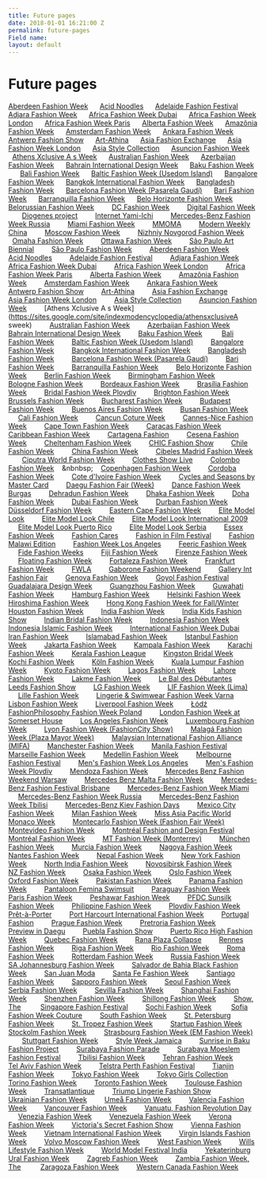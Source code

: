 ```yaml
---
title: Future pages
date: 2018-01-01 16:21:00 Z
permalink: future-pages
Field name: 
layout: default
---
```


# Future pages

[Aberdeen Fashion Week](https://sites.google.com/site/indexmodencyclopedia/aberdeen-fashion-week)      [Acid Noodles](https://sites.google.com/site/indexmodencyclopedia/acid-noodles)      [Adelaide Fashion Festival](https://sites.google.com/site/indexmodencyclopedia/adelaide-fashion-festival)      [Adjara Fashion Week](https://sites.google.com/site/indexmodencyclopedia/adjara-fashion-week)      [Africa Fashion Week Dubai](https://sites.google.com/site/indexmodencyclopedia/africa-fashion-week-dubai)      [Africa Fashion Week London](https://sites.google.com/site/indexmodencyclopedia/africa-fashion-week-london)      [Africa Fashion Week Paris](https://sites.google.com/site/indexmodencyclopedia/africa-fashion-week-paris)      [Alberta Fashion Week](https://sites.google.com/site/indexmodencyclopedia/alberta-fashion-week)      [Amazônia Fashion Week](https://sites.google.com/site/indexmodencyclopedia/amazônia-fashion-week)      [Amsterdam Fashion Week](https://sites.google.com/site/indexmodencyclopedia/amsterdam-fashion-week)      [Ankara Fashion Week](https://sites.google.com/site/indexmodencyclopedia/ankara-fashion-week)      [Antwerp Fashion Show](https://sites.google.com/site/indexmodencyclopedia/antwerp-fashion-show)      [Art-Athina](https://sites.google.com/site/indexmodencyclopedia/art-athina)      [Asia Fashion Exchange](https://sites.google.com/site/indexmodencyclopedia/asia-fashion-exchange)      [Asia Fashion Week London](https://sites.google.com/site/indexmodencyclopedia/asia-fashion-week-london)      [Asia Style Collection](https://sites.google.com/site/indexmodencyclopedia/asia-style-collection)      [Asuncion Fashion Week](https://sites.google.com/site/indexmodencyclopedia/asuncion-fashion-week)      [Athens Xclusive A s Week](https://sites.google.com/site/indexmodencyclopedia/athens-xclusive-a-s-week)      [Australian Fashion Week](https://sites.google.com/site/indexmodencyclopedia/australian-fashion-week)      [Azerbaijan Fashion Week](https://sites.google.com/site/indexmodencyclopedia/azerbaijan-fashion-week)      [Bahrain International Design Week](https://sites.google.com/site/indexmodencyclopedia/bahrain-international-design-week)      [Baku Fashion Week](https://sites.google.com/site/indexmodencyclopedia/baku-fashion-week-)       [Bali Fashion Week](https://sites.google.com/site/indexmodencyclopedia/bali-fashion-week)      [Baltic Fashion Week (Usedom Island)](https://sites.google.com/site/indexmodencyclopedia/baltic-fashion-week-usedom-island)      [Bangalore Fashion Week](https://sites.google.com/site/indexmodencyclopedia/bangalore-fashion-week)      [Bangkok International Fashion Week](https://sites.google.com/site/indexmodencyclopedia/bangkok-international-fashion-week)      [Bangladesh Fashion Week](https://sites.google.com/site/indexmodencyclopedia/bangladesh-fashion-week)      [Barcelona Fashion Week (Pasarela Gaudí)](https://sites.google.com/site/indexmodencyclopedia/barcelona-fashion-week-pasarela-gaudí)      [Bari Fashion Week](https://sites.google.com/site/indexmodencyclopedia/bari-fashion-week)      [Barranquilla Fashion Week](https://sites.google.com/site/indexmodencyclopedia/barranquilla-fashion-week)      [Belo Horizonte Fashion Week](https://sites.google.com/site/indexmodencyclopedia/belo-horizonte-fashion-week)      [Belorussian Fashion Week](https://sites.google.com/site/indexmodencyclopedia/belorussianfashionweek)         [DC Fashion Week](https://sites.google.com/site/indexmodencyclopedia/dcfashionweek)         [Digital Fashion Week](https://sites.google.com/site/indexmodencyclopedia/digitalfashionweek)         [Diogenes project](https://sites.google.com/site/indexmodencyclopedia/diogenesproject)         [Internet Yami-Ichi](https://sites.google.com/site/indexmodencyclopedia/internetyamiichi)         [Mercedes-Benz Fashion Week Russia](https://sites.google.com/site/indexmodencyclopedia/mercedesbenzfashionweekrussia)         [Miami Fashion Week](https://sites.google.com/site/indexmodencyclopedia/miamifashionweek)         [MMOMA](https://sites.google.com/site/indexmodencyclopedia/mmoma)         [Modern Weekly China](https://sites.google.com/site/indexmodencyclopedia/modernweeklychina)         [Moscow Fashion Week](https://sites.google.com/site/indexmodencyclopedia/moscowfashionweek)         [Nizhniy Novgorod Fashion Week](https://sites.google.com/site/indexmodencyclopedia/nizhniynovgorodfashionweek)         [Omaha Fashion Week](https://sites.google.com/site/indexmodencyclopedia/omahafashionweek)         [Ottawa Fashion Week](https://sites.google.com/site/indexmodencyclopedia/ottawafashionweek)         [São Paulo Art Biennial](https://sites.google.com/site/indexmodencyclopedia/saopauloartbiennial)         [São Paulo Fashion Week](https://sites.google.com/site/indexmodencyclopedia/saopaulofashionweek)         [Aberdeen Fashion Week](https://sites.google.com/site/indexmodencyclopedia/aberdeenfashionweek)         [Acid Noodles](https://sites.google.com/site/indexmodencyclopedia/acidnoodles)         [Adelaide Fashion Festival](https://sites.google.com/site/indexmodencyclopedia/adelaidefashionfestival)         [Adjara Fashion Week](https://sites.google.com/site/indexmodencyclopedia/adjarafashionweek)         [Africa Fashion Week Dubai](https://sites.google.com/site/indexmodencyclopedia/africafashionweekdubai)         [Africa Fashion Week London](https://sites.google.com/site/indexmodencyclopedia/africafashionweeklondon)         [Africa Fashion Week Paris](https://sites.google.com/site/indexmodencyclopedia/africafashionweekparis)         [Alberta Fashion Week](https://sites.google.com/site/indexmodencyclopedia/albertafashionweek)         [Amazônia Fashion Week](https://sites.google.com/site/indexmodencyclopedia/amazôniafashionweek)         [Amsterdam Fashion Week](https://sites.google.com/site/indexmodencyclopedia/amsterdamfashionweek)         [Ankara Fashion Week](https://sites.google.com/site/indexmodencyclopedia/ankarafashionweek)         [Antwerp Fashion Show](https://sites.google.com/site/indexmodencyclopedia/antwerpfashionshow)         [Art-Athina](https://sites.google.com/site/indexmodencyclopedia/artathina)         [Asia Fashion Exchange](https://sites.google.com/site/indexmodencyclopedia/asiafashionexchange)         [Asia Fashion Week London](https://sites.google.com/site/indexmodencyclopedia/asiafashionweeklondon)         [Asia Style Collection](https://sites.google.com/site/indexmodencyclopedia/asiastylecollection)         [Asuncion Fashion Week](https://sites.google.com/site/indexmodencyclopedia/asuncionfashionweek)         [Athens Xclusive A s Week](https://sites.google.com/site/indexmodencyclopedia/athensxclusiveA sweek)         [Australian Fashion Week](https://sites.google.com/site/indexmodencyclopedia/australianfashionweek)         [Azerbaijan Fashion Week](https://sites.google.com/site/indexmodencyclopedia/azerbaijanfashionweek)         [Bahrain International Design Week](https://sites.google.com/site/indexmodencyclopedia/bahraininternationaldesignweek)         [Baku Fashion Week](https://sites.google.com/site/indexmodencyclopedia/bakufashionweek)          [Bali Fashion Week](https://sites.google.com/site/indexmodencyclopedia/balifashionweek)         [Baltic Fashion Week (Usedom Island)](https://sites.google.com/site/indexmodencyclopedia/balticfashionweekusedomisland)         [Bangalore Fashion Week](https://sites.google.com/site/indexmodencyclopedia/bangalorefashionweek)         [Bangkok International Fashion Week](https://sites.google.com/site/indexmodencyclopedia/bangkokinternationalfashionweek)         [Bangladesh Fashion Week](https://sites.google.com/site/indexmodencyclopedia/bangladeshfashionweek)         [Barcelona Fashion Week (Pasarela Gaudí)](https://sites.google.com/site/indexmodencyclopedia/barcelonafashionweekpasarelagaudí)         [Bari Fashion Week](https://sites.google.com/site/indexmodencyclopedia/barifashionweek)         [Barranquilla Fashion Week](https://sites.google.com/site/indexmodencyclopedia/barranquillafashionweek)         [Belo Horizonte Fashion Week](https://sites.google.com/site/indexmodencyclopedia/belohorizontefashionweek)         [Berlin Fashion Week](https://sites.google.com/site/indexmodencyclopedia/berlinfashionweek)         [Birmingham Fashion Week](https://sites.google.com/site/indexmodencyclopedia/birminghamfashionweek)         [Bologne Fashion Week](https://sites.google.com/site/indexmodencyclopedia/bolognefashionweek)         [Bordeaux Fashion Week](https://sites.google.com/site/indexmodencyclopedia/bordeauxfashionweek)         [Brasília Fashion Week](https://sites.google.com/site/indexmodencyclopedia/brasíliafashionweek)         [Bridal Fashion Week Plovdiv](https://sites.google.com/site/indexmodencyclopedia/bridalfashionweekplovdiv)         [Brighton Fashion Week](https://sites.google.com/site/indexmodencyclopedia/brightonfashionweek)         [Brussels Fashion Week](https://sites.google.com/site/indexmodencyclopedia/brusselsfashionweek)         [Bucharest Fashion Week](https://sites.google.com/site/indexmodencyclopedia/bucharestfashionweek)         [Budapest Fashion Week](https://sites.google.com/site/indexmodencyclopedia/budapestfashionweek)         [Buenos Aires Fashion Week](https://sites.google.com/site/indexmodencyclopedia/buenosairesfashionweek)         [Busan Fashion Week](https://sites.google.com/site/indexmodencyclopedia/busanfashionweek)         [Cali Fashion Week](https://sites.google.com/site/indexmodencyclopedia/califashionweek)         [Cancun Coture Week](https://sites.google.com/site/indexmodencyclopedia/cancuncotureweek)         [Cannes-Nice Fashion Week](https://sites.google.com/site/indexmodencyclopedia/cannesnicefashionweek)         [Cape Town Fashion Week](https://sites.google.com/site/indexmodencyclopedia/capetownfashionweek)         [Caracas Fashion Week](https://sites.google.com/site/indexmodencyclopedia/caracasfashionweek)         [Caribbean Fashion Week](https://sites.google.com/site/indexmodencyclopedia/caribbeanfashionweek)         [Cartagena Fashion](https://sites.google.com/site/indexmodencyclopedia/cartagenafashion)         [Cesena Fashion Week](https://sites.google.com/site/indexmodencyclopedia/cesenafashionweek)         [Cheltenham Fashion Week](https://sites.google.com/site/indexmodencyclopedia/cheltenhamfashionweek)         [CHIC Fashion Show](https://sites.google.com/site/indexmodencyclopedia/chicfashionshow)         [Chile Fashion Week](https://sites.google.com/site/indexmodencyclopedia/chilefashionweek)         [China Fashion Week](https://sites.google.com/site/indexmodencyclopedia/chinafashionweek)         [Cibeles Madrid Fashion Week](https://sites.google.com/site/indexmodencyclopedia/cibelesmadridfashionweek)         [Ciputra World Fashion Week](https://sites.google.com/site/indexmodencyclopedia/ciputraworldfashionweek)         [Clothes Show Live](https://sites.google.com/site/indexmodencyclopedia/clothesshowlive)         [Colombo Fashion Week](https://sites.google.com/site/indexmodencyclopedia/colombofashionweek)    &nbnbsp;    [Copenhagen Fashion Week](https://sites.google.com/site/indexmodencyclopedia/copenhagenfashionweek)         [Cordoba Fashion Week](https://sites.google.com/site/indexmodencyclopedia/cordobafashionweek)         [Cote d'Ivoire Fashion Week](https://sites.google.com/site/indexmodencyclopedia/cotedivoirefashionweek)         [Cycles and Seasons by Master Card](https://sites.google.com/site/indexmodencyclopedia/cyclesandseasonsbymastercard)         [Daegu Fashion Fair (Week)](https://sites.google.com/site/indexmodencyclopedia/daegufashionfairweek)         [Dance Fashion Week Burgas](https://sites.google.com/site/indexmodencyclopedia/dancefashionweekburgas)         [Dehradun Fashion Week](https://sites.google.com/site/indexmodencyclopedia/dehradunfashionweek)         [Dhaka Fashion Week](https://sites.google.com/site/indexmodencyclopedia/dhakafashionweek)         [Doha Fashion Week](https://sites.google.com/site/indexmodencyclopedia/dohafashionweek)         [Dubai Fashion Week](https://sites.google.com/site/indexmodencyclopedia/dubaifashionweek)         [Durban Fashion Week](https://sites.google.com/site/indexmodencyclopedia/durbanfashionweek)         [Düsseldorf Fashion Week](https://sites.google.com/site/indexmodencyclopedia/dusseldorffashionweek)         [Eastern Cape Fashion Week](https://sites.google.com/site/indexmodencyclopedia/easterncapefashionweek)         [Elite Model Look](https://sites.google.com/site/indexmodencyclopedia/elitemodellook)         [Elite Model Look Chile](https://sites.google.com/site/indexmodencyclopedia/elitemodellookchile)         [Elite Model Look International 2009](https://sites.google.com/site/indexmodencyclopedia/elitemodellookinternational)         [Elite Model Look Puerto Rico](https://sites.google.com/site/indexmodencyclopedia/elitemodellookpuertorico)         [Elite Model Look Serbia](https://sites.google.com/site/indexmodencyclopedia/elitemodellookserbia)         [Essex Fashion Week](https://sites.google.com/site/indexmodencyclopedia/essexfashionweek)         [Fashion Cares](https://sites.google.com/site/indexmodencyclopedia/fashioncares)         [Fashion in Film Festival](https://sites.google.com/site/indexmodencyclopedia/fashioninfilmfestival)         [Fashion Malawi Edition](https://sites.google.com/site/indexmodencyclopedia/fashionmalawiedition)         [Fashion Week Los Angeles](https://sites.google.com/site/indexmodencyclopedia/fashionweeklosangeles)         [Feeric Fashion Week](https://sites.google.com/site/indexmodencyclopedia/feericfashionweek)         [Fide Fashion Weeks](https://sites.google.com/site/indexmodencyclopedia/fidefashionweeks)         [Fiji Fashion Week](https://sites.google.com/site/indexmodencyclopedia/fijifashionweek)         [Firenze Fashion Week](https://sites.google.com/site/indexmodencyclopedia/firenzefashionweek)         [Floating Fashion Week](https://sites.google.com/site/indexmodencyclopedia/floatingfashionweek)         [Fortaleza Fashion Week](https://sites.google.com/site/indexmodencyclopedia/fortalezafashionweek)         [Frankfurt Fashion Week](https://sites.google.com/site/indexmodencyclopedia/frankfurtfashionweek)         [FWLA](https://sites.google.com/site/indexmodencyclopedia/fwla)         [Gaborone Fashion Weekend](https://sites.google.com/site/indexmodencyclopedia/gaboronefashionweekend)         [Gallery Int Fashion Fair](https://sites.google.com/site/indexmodencyclopedia/galleryintfashionfair)         [Genova Fashion Week](https://sites.google.com/site/indexmodencyclopedia/genovafashionweek)         [Goyol Fashion Festival](https://sites.google.com/site/indexmodencyclopedia/goyolfashionfestival)         [Guadalajara Design Week](https://sites.google.com/site/indexmodencyclopedia/guadalajaradesignweek)         [Guangzhou Fashion Week](https://sites.google.com/site/indexmodencyclopedia/guangzhoufashionweek)         [Guwahati Fashion Week](https://sites.google.com/site/indexmodencyclopedia/guwahatifashionweek)         [Hamburg Fashion Week](https://sites.google.com/site/indexmodencyclopedia/hamburgfashionweek)         [Helsinki Fashion Week](https://sites.google.com/site/indexmodencyclopedia/helsinkifashionweek)         [Hiroshima Fashion Week](https://sites.google.com/site/indexmodencyclopedia/hiroshimafashionweek)         [Hong Kong Fashion Week for Fall/Winter](https://sites.google.com/site/indexmodencyclopedia/hongkongfashionweek)         [Houston Fashion Week](https://sites.google.com/site/indexmodencyclopedia/houstonfashionweek)         [India Fashion Week](https://sites.google.com/site/indexmodencyclopedia/indiafashionweek)         [India Kids Fashion Show](https://sites.google.com/site/indexmodencyclopedia/indiakidsfashionshow)         [Indian Bridal Fashion Week](https://sites.google.com/site/indexmodencyclopedia/indianbridalfashionweek)         [Indonesia Fashion Week](https://sites.google.com/site/indexmodencyclopedia/indonesiafashionweek)         [Indonesia Islamic Fashion Week](https://sites.google.com/site/indexmodencyclopedia/indonesiaislamicfashionweek)         [International Fashion Week Dubai](https://sites.google.com/site/indexmodencyclopedia/internationalfashionweekdubai)         [Iran Fashion Week](https://sites.google.com/site/indexmodencyclopedia/iranfashionweek)         [Islamabad Fashion Week](https://sites.google.com/site/indexmodencyclopedia/islamabadfashionweek)         [Istanbul Fashion Week](https://sites.google.com/site/indexmodencyclopedia/istanbulfashionweek)         [Jakarta Fashion Week](https://sites.google.com/site/indexmodencyclopedia/jakartafashionweek)         [Kampala Fashion Week](https://sites.google.com/site/indexmodencyclopedia/kampalafashionweek)         [Karachi Fashion Week](https://sites.google.com/site/indexmodencyclopedia/karachifashionweek)         [Kerala Fashion League](https://sites.google.com/site/indexmodencyclopedia/keralafashionleague)         [Kingston Bridal Week](https://sites.google.com/site/indexmodencyclopedia/kingstonbridalweek)         [Kochi Fashion Week](https://sites.google.com/site/indexmodencyclopedia/kochifashionweek)         [Köln Fashion Week](https://sites.google.com/site/indexmodencyclopedia/kölnfashionweek)         [Kuala Lumpur Fashion Week](https://sites.google.com/site/indexmodencyclopedia/kualalumpurfashionweek)         [Kyoto Fashion Week](https://sites.google.com/site/indexmodencyclopedia/kyotofashionweek)         [Lagos Fashion Week](https://sites.google.com/site/indexmodencyclopedia/lagosfashionweek)         [Lahore Fashion Week](https://sites.google.com/site/indexmodencyclopedia/lahorefashionweek)         [Lakme Fashion Week](https://sites.google.com/site/indexmodencyclopedia/lakmefashionweek)         [Le Bal des Débutantes](https://sites.google.com/site/indexmodencyclopedia/lebaldesdébutantes)         [Leeds Fashion Show](https://sites.google.com/site/indexmodencyclopedia/leedsfashionshow)         [LG Fashion Week](https://sites.google.com/site/indexmodencyclopedia/lgfashionweek)         [LIF Fashion Week (Lima)](https://sites.google.com/site/indexmodencyclopedia/liffashionweeklima)         [Lille Fashion Week](https://sites.google.com/site/indexmodencyclopedia/lillefashionweek)         [Lingerie & Swimwear Fashion Week Varna](https://sites.google.com/site/indexmodencyclopedia/lingerieswimwearfashionweekvarna)         [Lisbon Fashion Week](https://sites.google.com/site/indexmodencyclopedia/lisbonfashionweek)         [Liverpool Fashion Week](https://sites.google.com/site/indexmodencyclopedia/liverpoolfashionweek)         [Łódź FashionPhilosophy Fashion Week Poland](https://sites.google.com/site/indexmodencyclopedia/lodzfashionphilosophyfashionweekpoland)         [London Fashion Week at Somerset House](https://sites.google.com/site/indexmodencyclopedia/londonfashionweekatsomersethouse)         [Los Angeles Fashion Week](https://sites.google.com/site/indexmodencyclopedia/losangelesfashionweek)         [Luxembourg Fashion Week](https://sites.google.com/site/indexmodencyclopedia/luxembourgfashionweek)         [Lyon Fashion Week (FashionCity Show)](https://sites.google.com/site/indexmodencyclopedia/lyonfashionweekfashioncityshow)         [Malagá Fashion Week (Plaza Mayor Week)](https://sites.google.com/site/indexmodencyclopedia/malagafashionweekplazamayorweek)         [Malaysian International Fashion Alliance (MIFA)](https://sites.google.com/site/indexmodencyclopedia/malaysianinternationalfashionalliancemifa)         [Manchester Fashion Week](https://sites.google.com/site/indexmodencyclopedia/manchesterfashionweek)         [Manila Fashion Festival](https://sites.google.com/site/indexmodencyclopedia/manilafashionfestival)         [Marseille Fashion Week](https://sites.google.com/site/indexmodencyclopedia/marseillefashionweek)         [Medellin Fashion Week](https://sites.google.com/site/indexmodencyclopedia/medellinfashionweek)         [Melbourne Fashion Festival](https://sites.google.com/site/indexmodencyclopedia/melbournefashionfestival)         [Men's Fashion Week Los Angeles](https://sites.google.com/site/indexmodencyclopedia/mensfashionweeklosangeles)         [Men's Fashion Week Plovdiv](https://sites.google.com/site/indexmodencyclopedia/mensfashionweekplovdiv)         [Mendoza Fashion Week](https://sites.google.com/site/indexmodencyclopedia/mendozafashionweek)         [Mercedes Benz Fashion Weekend Warsaw](https://sites.google.com/site/indexmodencyclopedia/mercedesbenzfashionweekendwarsaw)         [Mercedes Benz Malta Fashion Week](https://sites.google.com/site/indexmodencyclopedia/mercedesbenzmaltafashionweek)         [Mercedes-Benz Fashion Festival Brisbane](https://sites.google.com/site/indexmodencyclopedia/mercedesbenzfashionfestivalbrisbane)         [Mercedes-Benz Fashion Week Miami](https://sites.google.com/site/indexmodencyclopedia/mercedesbenzfashionweekmiami)         [Mercedes-Benz Fashion Week Russia](https://sites.google.com/site/indexmodencyclopedia/mercedesbenzfashionweekrussia)         [Mercedes-Benz Fashion Week Tbilisi](https://sites.google.com/site/indexmodencyclopedia/mercedesbenzfashionweektbilisi)         [Mercedes-Benz Kiev Fashion Days](https://sites.google.com/site/indexmodencyclopedia/mercedesbenzkievfashiondays)         [Mexico City Fashion Week](https://sites.google.com/site/indexmodencyclopedia/mexicocityfashionweek)         [Milan Fashion Week](https://sites.google.com/site/indexmodencyclopedia/milanfashionweek)         [Miss Asia Pacific World](https://sites.google.com/site/indexmodencyclopedia/missasiapacificworld)         [Monaco Week](https://sites.google.com/site/indexmodencyclopedia/monacoweek)         [Montecarlo Fashion Week (Fashion Fair Week)](https://sites.google.com/site/indexmodencyclopedia/montecarlofashionweekfashionfairweek)         [Montevideo Fashion Week](https://sites.google.com/site/indexmodencyclopedia/montevideofashionweek)         [Montréal Fashion and Design Festival](https://sites.google.com/site/indexmodencyclopedia/montréalfashionanddesignfestival)         [Montréal Fashion Week](https://sites.google.com/site/indexmodencyclopedia/montréalfashionweek)         [MT Fashion Week (Monterrey)](https://sites.google.com/site/indexmodencyclopedia/mtfashionweekmonterrey)         [München Fashion Week](https://sites.google.com/site/indexmodencyclopedia/münchenfashionweek)         [Murcia Fashion Week](https://sites.google.com/site/indexmodencyclopedia/murciafashionweek)         [Nagoya Fashion Week](https://sites.google.com/site/indexmodencyclopedia/nagoyafashionweek)         [Nantes Fashion Week](https://sites.google.com/site/indexmodencyclopedia/nantesfashionweek)         [Nepal Fashion Week](https://sites.google.com/site/indexmodencyclopedia/nepalfashionweek)         [New York Fashion Week](https://sites.google.com/site/indexmodencyclopedia/newyorkfashionweek)         [North India Fashion Week](https://sites.google.com/site/indexmodencyclopedia/northindiafashionweek)         [Novosibirsk Fashion Week](https://sites.google.com/site/indexmodencyclopedia/novosibirskfashionweek)         [NZ Fashion Week](https://sites.google.com/site/indexmodencyclopedia/nzfashionweek)         [Osaka Fashion Week](https://sites.google.com/site/indexmodencyclopedia/osakafashionweek)         [Oslo Fashion Week](https://sites.google.com/site/indexmodencyclopedia/oslofashionweek)         [Oxford Fashion Week](https://sites.google.com/site/indexmodencyclopedia/oxfordfashionweek)         [Pakistan Fashion Week](https://sites.google.com/site/indexmodencyclopedia/pakistanfashionweek)         [Panama Fashion Week](https://sites.google.com/site/indexmodencyclopedia/panamafashionweek)         [Pantaloon Femina Swimsuit](https://sites.google.com/site/indexmodencyclopedia/pantaloonfeminaswimsuit)         [Paraguay Fashion Week](https://sites.google.com/site/indexmodencyclopedia/paraguayfashionweek)         [Paris Fashion Week](https://sites.google.com/site/indexmodencyclopedia/parisfashionweek)         [Peshawar Fashion Week](https://sites.google.com/site/indexmodencyclopedia/peshawarfashionweek)         [PFDC Sunsilk Fashion Week](https://sites.google.com/site/indexmodencyclopedia/pfdcsunsilkfashionweek)         [Philippine Fashion Week](https://sites.google.com/site/indexmodencyclopedia/philippinefashionweek)         [Plovdiv Fashion Week Prêt-à-Porter](https://sites.google.com/site/indexmodencyclopedia/plovdivfashionweekpretaporter)         [Port Harcourt International Fashion Week](https://sites.google.com/site/indexmodencyclopedia/portharcourtinternationalfashionweek)         [Portugal Fashion](https://sites.google.com/site/indexmodencyclopedia/portugalfashion)         [Prague Fashion Week](https://sites.google.com/site/indexmodencyclopedia/praguefashionweek)         [Pretroria Fashion Week](https://sites.google.com/site/indexmodencyclopedia/pretroriafashionweek)         [Preview in Daegu](https://sites.google.com/site/indexmodencyclopedia/previewindaegu)         [Puebla Fashion Show](https://sites.google.com/site/indexmodencyclopedia/pueblafashionshow)         [Puerto Rico High Fashion Week](https://sites.google.com/site/indexmodencyclopedia/puertoricohighfashionweek)         [Quebec Fashion Week](https://sites.google.com/site/indexmodencyclopedia/quebecfashionweek)         [Rana Plaza Collapse](https://sites.google.com/site/indexmodencyclopedia/ranaplazacollapse)         [Rennes Fashion Week](https://sites.google.com/site/indexmodencyclopedia/rennesfashionweek)         [Riga Fashion Week](https://sites.google.com/site/indexmodencyclopedia/rigafashionweek)         [Rio Fashion Week](https://sites.google.com/site/indexmodencyclopedia/riofashionweek)         [Roma Fashion Week](https://sites.google.com/site/indexmodencyclopedia/romafashionweek)         [Rotterdam Fashion Week](https://sites.google.com/site/indexmodencyclopedia/rotterdamfashionweek)         [Russia Fashion Week](https://sites.google.com/site/indexmodencyclopedia/russiafashionweek)         [SA Johannesburg Fashion Week](https://sites.google.com/site/indexmodencyclopedia/sajohannesburgfashionweek)         [Salvador de Bahia Black Fashion Week](https://sites.google.com/site/indexmodencyclopedia/salvadordebahiablackfashionweek)         [San Juan Moda](https://sites.google.com/site/indexmodencyclopedia/sanjuanmoda)         [Santa Fe Fashion Week](https://sites.google.com/site/indexmodencyclopedia/santafefashionweek)         [Santiago Fashion Week](https://sites.google.com/site/indexmodencyclopedia/santiagofashionweek)         [Sapporo Fashion Week](https://sites.google.com/site/indexmodencyclopedia/sapporofashionweek)         [Seoul Fashion Week](https://sites.google.com/site/indexmodencyclopedia/seoulfashionweek)         [Serbia Fashion Week](https://sites.google.com/site/indexmodencyclopedia/serbiafashionweek)         [Sevilla Fashion Week](https://sites.google.com/site/indexmodencyclopedia/sevillafashionweek)         [Shanghai Fashion Week](https://sites.google.com/site/indexmodencyclopedia/shanghaifashionweek)         [Shenzhen Fashion Week](https://sites.google.com/site/indexmodencyclopedia/shenzhenfashionweek)         [Shillong Fashion Week](https://sites.google.com/site/indexmodencyclopedia/shillongfashionweek)         [Show, The](https://sites.google.com/site/indexmodencyclopedia/showthe)          [Singapore Fashion Festival](https://sites.google.com/site/indexmodencyclopedia/singaporefashionfestival)         [Sochi Fashion Week](https://sites.google.com/site/indexmodencyclopedia/sochifashionweek)          [Sofia Fashion Week Couture](https://sites.google.com/site/indexmodencyclopedia/sofiafashionweekcouture)         [South Fashion Week](https://sites.google.com/site/indexmodencyclopedia/southfashionweek)         [St. Petersburg Fashion Week](https://sites.google.com/site/indexmodencyclopedia/stpetersburgfashionweek)         [St. Tropez Fashion Week](https://sites.google.com/site/indexmodencyclopedia/sttropezfashionweek)         [Startup Fashion Week](https://sites.google.com/site/indexmodencyclopedia/startupfashionweek)         [Stockolm Fashion Week](https://sites.google.com/site/indexmodencyclopedia/stockolmfashionweek)         [Strasbourg Fashion Week (EM Fashion Week)](https://sites.google.com/site/indexmodencyclopedia/strasbourgfashionweekemfashionweek)         [Stuttgart Fashion Week](https://sites.google.com/site/indexmodencyclopedia/stuttgartfashionweek)         [Style Week Jamaica](https://sites.google.com/site/indexmodencyclopedia/styleweekjamaica)         [Sunrise in Baku Fashion Project](https://sites.google.com/site/indexmodencyclopedia/sunriseinbakufashionproject)         [Surabaya Fashion Parade](https://sites.google.com/site/indexmodencyclopedia/surabayafashionparade)         [Surabaya Moeslem Fashion Festival](https://sites.google.com/site/indexmodencyclopedia/surabayamoeslemfashionfestival)         [Tbilisi Fashion Week](https://sites.google.com/site/indexmodencyclopedia/tbilisifashionweek)         [Tehran Fashion Week](https://sites.google.com/site/indexmodencyclopedia/tehranfashionweek)         [Tel Aviv Fashion Week](https://sites.google.com/site/indexmodencyclopedia/telavivfashionweek)         [Telstra Perth Fashion Festival](https://sites.google.com/site/indexmodencyclopedia/telstraperthfashionfestival)         [Tianjin Fashion Week](https://sites.google.com/site/indexmodencyclopedia/tianjinfashionweek)         [Tokyo Fashion Week](https://sites.google.com/site/indexmodencyclopedia/tokyofashionweek)         [Tokyo Girls Collection](https://sites.google.com/site/indexmodencyclopedia/tokyogirlscollection)         [Torino Fashion Week](https://sites.google.com/site/indexmodencyclopedia/torinofashionweek)         [Toronto Fashion Week](https://sites.google.com/site/indexmodencyclopedia/torontofashionweek)         [Toulouse Fashion Week](https://sites.google.com/site/indexmodencyclopedia/toulousefashionweek)         [Transatlantique](https://sites.google.com/site/indexmodencyclopedia/transatlantique)         [Triump Lingerie Fashion Show](https://sites.google.com/site/indexmodencyclopedia/triumplingeriefashionshow)         [Ukrainian Fashion Week](https://sites.google.com/site/indexmodencyclopedia/ukrainianfashionweek)         [Umeå Fashion Week](https://sites.google.com/site/indexmodencyclopedia/umeafashionweek)         [Valencia Fashion Week](https://sites.google.com/site/indexmodencyclopedia/valenciafashionweek)         [Vancouver Fashion Week](https://sites.google.com/site/indexmodencyclopedia/vancouverfashionweek)         [Vanuatu, Fashion Revolution Day](https://sites.google.com/site/indexmodencyclopedia/vanuatufashionrevolutionday)         [Venezia Fashion Week](https://sites.google.com/site/indexmodencyclopedia/veneziafashionweek)         [Venezuela Fashion Week](https://sites.google.com/site/indexmodencyclopedia/venezuelafashionweek)         [Verona Fashion Week](https://sites.google.com/site/indexmodencyclopedia/veronafashionweek)         [Victoria's Secret Fashion Show](https://sites.google.com/site/indexmodencyclopedia/victoria'ssecretfashionshow)         [Vienna Fashion Week](https://sites.google.com/site/indexmodencyclopedia/viennafashionweek)         [Vietnam International Fashion Week](https://sites.google.com/site/indexmodencyclopedia/vietnaminternationalfashionweek)         [Virgin Islands Fashion Week](https://sites.google.com/site/indexmodencyclopedia/virginislandsfashionweek)         [Volvo Moscow Fashion Week](https://sites.google.com/site/indexmodencyclopedia/volvomoscowfashionweek)         [West Fashion Week](https://sites.google.com/site/indexmodencyclopedia/westfashionweek)         [Wills Lifestyle Fashion Week](https://sites.google.com/site/indexmodencyclopedia/willslifestylefashionweek)         [World Model Festival India](https://sites.google.com/site/indexmodencyclopedia/worldmodelfestivalindia)         [Yekaterinburg Ural Fashion Week](https://sites.google.com/site/indexmodencyclopedia/yekaterinburguralfashionweek)         [Zagreb Fashion Week](https://sites.google.com/site/indexmodencyclopedia/zagrebfashionweek)         [Zambia Fashion Week, The](https://sites.google.com/site/indexmodencyclopedia/zambiafashionweekthe)          [Zaragoza Fashion Week](https://sites.google.com/site/indexmodencyclopedia/zaragozafashionweek)         [Western Canada Fashion Week](https://sites.google.com/site/indexmodencyclopedia/westerncanadafashionweek)        
